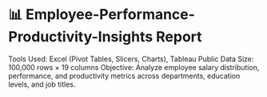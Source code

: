 # 📊 Employee-Performance-Productivity-Insights Report

Tools Used: Excel (Pivot Tables, Slicers, Charts), Tableau Public
Data Size: 100,000 rows × 19 columns
Objective: Analyze employee salary distribution, performance, and productivity metrics across departments, education levels, and job titles.

